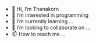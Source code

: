 - 👋 Hi, I’m Thanakorn
- 👀 I’m interested in programming
- 🌱 I’m currently learning ...
- 💞️ I’m looking to collaborate on ...
- 📫 How to reach me ...

<!---
NOYSS/NOYSS is a ✨ special ✨ repository because its `README.md` (this file) appears on your GitHub profile.
You can click the Preview link to take a look at your changes.
--->
